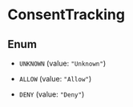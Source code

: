 

# ConsentTracking

## Enum


* `UNKNOWN` (value: `"Unknown"`)

* `ALLOW` (value: `"Allow"`)

* `DENY` (value: `"Deny"`)




